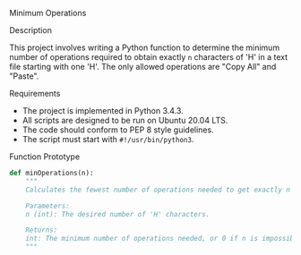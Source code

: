  Minimum Operations

 Description

This project involves writing a Python function to determine the minimum number of operations required to obtain exactly `n` characters of 'H' in a text file starting with one 'H'. The only allowed operations are "Copy All" and "Paste".

 Requirements

- The project is implemented in Python 3.4.3.
- All scripts are designed to be run on Ubuntu 20.04 LTS.
- The code should conform to PEP 8 style guidelines.
- The script must start with `#!/usr/bin/python3`.

 Function Prototype

```python
def minOperations(n):
    """
    Calculates the fewest number of operations needed to get exactly n 'H' characters in the file.

    Parameters:
    n (int): The desired number of 'H' characters.

    Returns:
    int: The minimum number of operations needed, or 0 if n is impossible to achieve.
    """

